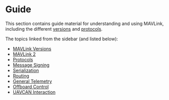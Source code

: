 # Guide

This section contains guide material for understanding and using MAVLink, including the different [versions](../guide/mavlink_version.md) and [protocols](../protocol/overview.md). 

The topics linked from the sidebar (and listed below):

* [MAVLink Versions](../guide/mavlink_version.md)
* [MAVLink 2](../guide/mavlink_2.md)
* [Protocols](../protocol/overview.md)
* [Message Signing](../guide/message_signing.md)
* [Serialization](../guide/serialization.md)
* [Routing](../guide/routing.md)
* [General Telemetry](../guide/general_telemetry.md)
* [Offboard Control](../guide/offboard_control.md)
* [UAVCAN Interaction](../guide/uavcan_interaction.md)
